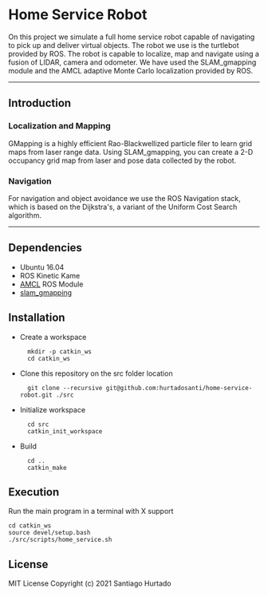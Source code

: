 # Home Service Robot

On this project we simulate a full home service robot capable of navigating to pick up and deliver virtual objects. The robot we use is the turtlebot provided by ROS. The robot is capable to localize, map and navigate using a fusion of LIDAR, camera and odometer. We have used the SLAM_gmapping module and the AMCL adaptive Monte Carlo localization provided by ROS.

---

## Introduction
### Localization and Mapping
GMapping is a highly efficient Rao-Blackwellized particle filer to learn grid maps from laser range data. Using SLAM_gmapping, you can create a 2-D occupancy grid map from laser and pose data collected by the robot.

### Navigation
For navigation and object avoidance we use the ROS Navigation stack, which is based on the Dijkstra's, a variant of the Uniform Cost Search algorithm.

---

## Dependencies
- Ubuntu 16.04
- ROS Kinetic Kame
- [AMCL](http://wiki.ros.org/amcl) ROS Module
- [slam_gmapping](http://wiki.ros.org/slam_gmapping)


## Installation
- Create a workspace

        mkdir -p catkin_ws
        cd catkin_ws

- Clone this repository on the src folder location
  
        git clone --recursive git@github.com:hurtadosanti/home-service-robot.git ./src

- Initialize workspace
        
        cd src
        catkin_init_workspace

- Build
  
        cd ..
        catkin_make

## Execution
Run the main program in a terminal with X support
  
    cd catkin_ws
    source devel/setup.bash
    ./src/scripts/home_service.sh


## License
MIT License Copyright (c) 2021 Santiago Hurtado
